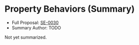 # Property Behaviors (Summary)

* Full Proposal: [SE-0030](https://github.com/apple/swift-evolution/blob/main/proposals/0030-property-behavior-decls.md)
* Summary Author: TODO

Not yet summarized.
